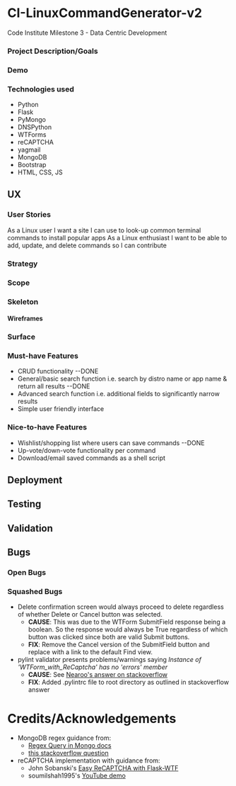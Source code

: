 # CI-LinuxCommandGenerator-v2
Code Institute Milestone 3 - Data Centric Development

### Project Description/Goals

### Demo
<!-- INSERT GIFs -->

### Technologies used
- Python
- Flask
- PyMongo
- DNSPython 
- WTForms
- reCAPTCHA
- yagmail
- MongoDB
- Bootstrap
- HTML, CSS, JS


## UX
<!-- discuss goals of site -->
### User Stories
As a Linux user I want a site I can use to look-up common terminal commands to install popular apps
As a Linux enthusiast I want to be able to add, update, and delete commands so I can contribute

### Strategy
<!-- discuss background ideas etc -->

### Scope
<!-- discuss planning, what's in what's not etc -->

### Skeleton
#### Wireframes
<!-- INSERT WIREFRAMES -->

### Surface
<!-- discuss design/style/fonts/colours etc -->

### Must-have Features
- CRUD functionality --DONE
- General/basic search function i.e. search by distro name or app name & return all results --DONE
- Advanced search function i.e. additional fields to significantly narrow results
- Simple user friendly interface

### Nice-to-have Features
- Wishlist/shopping list where users can save commands --DONE
- Up-vote/down-vote functionality per command
- Download/email saved commands as a shell script

## Deployment
<!-- insert detailed step-by-step instructions WITH IMAGES for each part of proj -->

## Testing
<!-- manual testing? automated testing? e2e testing? etc -->

## Validation
<!-- confirm validation of HTML/CSS/JS/PYTHON/ACCESSABILITY -->

## Bugs

### Open Bugs
<!-- Describe bug, what's wrong, what's the cause, why isn't it fixed -->
 

### Squashed Bugs
<!-- Detail discovery/test/fix -->
- Delete confirmation screen would always proceed to delete regardless of whether Delete or Cancel button was selected.
    - **CAUSE**: This was due to the WTForm SubmitField response being a boolean. So the response would always be True regardless of which button was clicked since both are valid Submit buttons.
    - **FIX**: Remove the Cancel version of the SubmitField button and replace with a link to the default Find view.
- pylint validator presents problems/warnings saying *Instance of 'WTForm_with_ReCaptcha' has no 'errors' member*
    - **CAUSE**: See [Nearoo's answer on stackoverflow](https://stackoverflow.com/a/52927347)
    - **FIX**: Added .pylintrc file to root directory as outlined in stackoverflow answer
# Credits/Acknowledgements
- MongoDB regex guidance from:
    - [Regex Query in Mongo docs](https://docs.mongodb.com/manual/reference/operator/query/regex/) 
    - [this stackoverflow question](https://stackoverflow.com/questions/3305561/how-to-query-mongodb-with-like)
- reCAPTCHA implementation with guidance from:
    - John Sobanski's [Easy ReCAPTCHA with Flask-WTF](https://john.soban.ski/add-recaptcha-to-your-flask-application.html)
    - soumilshah1995's [YouTube demo](https://www.youtube.com/watch?v=MmHrncoIOO8)